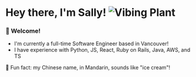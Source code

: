 # Hey there, I'm Sally! ![Vibing Plant](https://i.imgur.com/dOlKlm5.gif)

### 🌱 Welcome!
* I'm currently a full-time Software Engineer based in Vancouver!
* I have experience with Python, JS, React, Ruby on Rails, Java, AWS, and TS

🍦 Fun fact: my Chinese name, in Mandarin, sounds like "ice cream"! 


